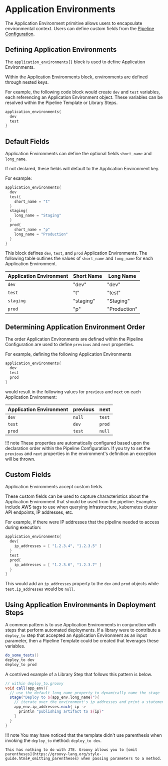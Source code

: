 # Application Environments

The Application Environment primitive allows users to encapsulate environmental context. Users can define custom fields from the [Pipeline Configuration](../pipeline-configuration/overview.md).

## Defining Application Environments

The `application_environments{}` block is used to define Application Environments.

Within the Application Environments block, environments are defined through nested keys.

For example, the following code block would create `dev` and `test` variables, each referencing an Application Environment object. These variables can be resolved within the Pipeline Template or Library Steps.

```groovy
application_environments{
  dev
  test
}
```

## Default Fields

Application Environments can define the optional fields `short_name` and `long_name`.

If not declared, these fields will default to the Application Environment key.

For example:

```groovy
application_environments{
  dev
  test{
    short_name = "t"
  }
  staging{
    long_name = "Staging"
  }
  prod{
    short_name = "p"
    long_name = "Production"
  }
}
```

This block defines `dev`, `test`, and `prod` Application Environments. The following table outlines the values of `short_name` and `long_name` for each Application Environment.

| Application Environment | Short Name | Long Name    |
|-------------------------|------------|--------------|
| `dev`                   | "dev"      | "dev"        |
| `test`                  | "t"        | "test"       |
| `staging`               | "staging"  | "Staging"    |
| `prod`                  | "p"        | "Production" |

## Determining Application Environment Order

The order Application Environments are defined within the Pipeline Configuration are used to define `previous` and `next` properties.

For example, defining the following Application Environments

```groovy
application_environments{
  dev
  test
  prod
}
```

would result in the following values for `previous` and `next` on each Application Environment:

| Application Environment | previous | next   |
|-------------------------|----------|--------|
| `dev`                   | `null`   | `test` |
| `test`                  | `dev`    | `prod` |
| `prod`                  | `test`   | `null` |

!!! note
    These properties are automatically configured based upon the declaration order within the Pipeline Configuration. If you try to set the `previous` and `next` properties in the environment's definition an exception will be thrown.

## Custom Fields

Application Environments accept custom fields.

These custom fields can be used to capture characteristics about the Application Environment that should be used from the pipeline. Examples include AWS tags to use when querying infrastructure, kubernetes cluster API endpoints, IP addresses, etc.

For example, if there were IP addresses that the pipeline needed to access during execution:

```groovy
application_environments{
  dev{
    ip_addresses = [ "1.2.3.4", "1.2.3.5" ]
  }
  test
  prod{
    ip_addresses = [ "1.2.3.6", "1.2.3.7" ]
  }
}
```

This would add an `ip_addresses` property to the `dev` and `prod` objects while `test.ip_addresses` would be `null`.

## Using Application Environments in Deployment Steps

A common pattern is to use Application Environments in conjunction with steps that perform automated deployments. If a library were to contribute a `deploy_to` step that accepted an Application Environment as an input parameter, then a Pipeline Template could be created that leverages these variables.

```groovy
do_some_tests()
deploy_to dev
deploy_to prod
```

A contrived example of a Library Step that follows this pattern is below.

```groovy
// within deploy_to.groovy
void call(app_env){
  // use the default long_name property to dynamically name the stage
  stage("Deploy to ${app_env.long_name}"){
    // iterate over the environment's ip addresses and print a statement
    app_env.ip_addresses.each{ ip ->
      println "publishing artifact to ${ip}"
    }
  }
}
```

<!-- markdownlint-disable -->
!!! note
    You may have noticed that the template didn't use parenthesis when invoking the `deploy_to` method: `deploy_to dev`.

    This has nothing to do with JTE. Groovy allows you to [omit parentheses](https://groovy-lang.org/style-guide.html#_omitting_parentheses) when passing parameters to a method.
<!-- markdownlint-restore -->